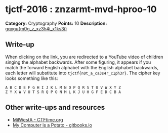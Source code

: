 # tjctf-2016 : znzarmt-mvd-hproo-10

**Category:** Cryptography
**Points:** 10
**Description:** [gqxgu{m0g_z_xz3h4i_x1ks3i}](https://youtu.be/_wCxRn35jwA?t=9)

## Write-up

When clicking on the link, you are redirected to a YouTube video of children singing the alphabet backwards. After some figuring, it appears if you match the forward English alphabet with the English alphabet backwards, each letter will substitute into `tjctf{n0t_a_ca3s4r_c1ph3r}`. The cipher key looks something like this:
```
A B C D E F G H I J K L M N O P Q R S T U V W X Y Z
Z Y X W V U T S R Q P O N M L K J U H G F E D C B A
```
## Other write-ups and resources

* [MilWestA - CTFtime.org](https://ctftime.org/writeup/3458)
* [My Computer is a Potato - gitbooks.io](https://bobacadodl.gitbooks.io/tjctf-2016-writeups/content/znzarmt_mvd_hproo_10_pts.html)
